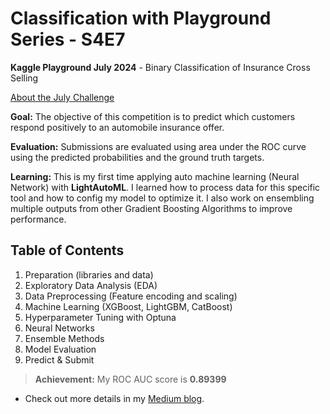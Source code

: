 # Classification with Playground Series - S4E7
**Kaggle Playground July 2024** - Binary Classification of Insurance Cross Selling

[About the July Challenge](https://www.kaggle.com/competitions/playground-series-s4e7)

**Goal:** The objective of this competition is to predict which customers respond positively to an automobile insurance offer.

**Evaluation:** Submissions are evaluated using area under the ROC curve using the predicted probabilities and the ground truth targets.

**Learning:** This is my first time applying auto machine learning (Neural Network) with **LightAutoML**. I learned how to process data for this specific tool and how to config my model to optimize it. I also work on ensembling multiple outputs from other Gradient Boosting Algorithms to improve performance.

## Table of Contents
1. Preparation (libraries and data)
2. Exploratory Data Analysis (EDA)
3. Data Preprocessing (Feature encoding and scaling)
5. Machine Learning (XGBoost, LightGBM, CatBoost)
6. Hyperparameter Tuning with Optuna
7. Neural Networks
8. Ensemble Methods
9. Model Evaluation
10. Predict & Submit

> **Achievement:** My ROC AUC score is **0.89399**

* Check out more details in my [Medium blog](https://medium.com/@nguyenhuynh01.nh).
